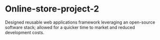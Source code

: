 # Online-store-project-2
Designed reusable web applications framework leveraging an open-source software stack; allowed for a quicker time to market and reduced development costs.
